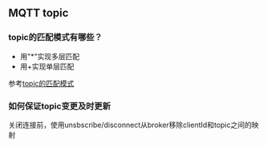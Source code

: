 ## MQTT topic

### topic的匹配模式有哪些？

* 用"*"实现多层匹配
* 用+实现单层匹配

参考[topic的匹配模式](https://www.hivemq.com/blog/mqtt-essentials-part-5-mqtt-topics-best-practices/)

### 如何保证topic变更及时更新

关闭连接前，使用unsbscribe/disconnect从broker移除clientId和topic之间的映射
